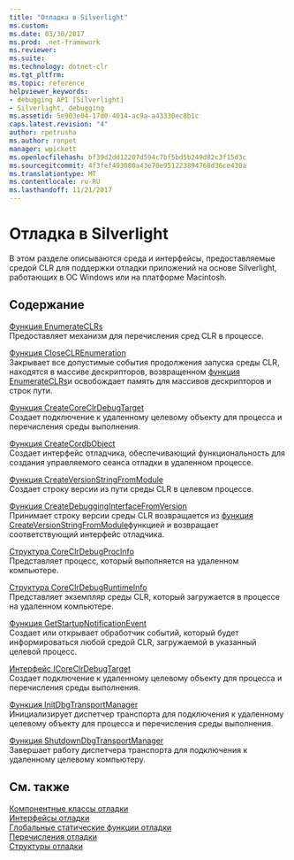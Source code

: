 ```yaml
---
title: "Отладка в Silverlight"
ms.custom: 
ms.date: 03/30/2017
ms.prod: .net-framework
ms.reviewer: 
ms.suite: 
ms.technology: dotnet-clr
ms.tgt_pltfrm: 
ms.topic: reference
helpviewer_keywords:
- debugging API [Silverlight]
- Silverlight, debugging
ms.assetid: 5e903e04-17d0-4014-ac9a-a43330ec8b1c
caps.latest.revision: "4"
author: rpetrusha
ms.author: ronpet
manager: wpickett
ms.openlocfilehash: bf39d2dd12207d594c7bf5bd5b249d82c3f15d3c
ms.sourcegitcommit: 4f3fef493080a43e70e951223894768d36ce430a
ms.translationtype: MT
ms.contentlocale: ru-RU
ms.lasthandoff: 11/21/2017
---
```

# <a name="silverlight-debugging"></a>Отладка в Silverlight
В этом разделе описываются среда и интерфейсы, предоставляемые средой CLR для поддержки отладки приложений на основе Silverlight, работающих в ОС Windows или на платформе Macintosh.  
  
## <a name="in-this-section"></a>Содержание  
 [Функция EnumerateCLRs](../../../../docs/framework/unmanaged-api/debugging/enumerateclrs-function.md)  
 Предоставляет механизм для перечисления сред CLR в процессе.  
  
 [Функция CloseCLREnumeration](../../../../docs/framework/unmanaged-api/debugging/closeclrenumeration-function.md)  
 Закрывает все допустимые события продолжения запуска среды CLR, находятся в массиве дескрипторов, возвращенном [функция EnumerateCLRs](../../../../docs/framework/unmanaged-api/debugging/enumerateclrs-function.md)и освобождает память для массивов дескрипторов и строк пути.  
  
 [Функция CreateCoreClrDebugTarget](../../../../docs/framework/unmanaged-api/debugging/createcoreclrdebugtarget-function.md)  
 Создает подключение к удаленному целевому объекту для процесса и перечисления среды выполнения.  
  
 [Функция CreateCordbObject](../../../../docs/framework/unmanaged-api/debugging/createcordbobject-function.md)  
 Создает интерфейс отладчика, обеспечивающий функциональность для создания управляемого сеанса отладки в удаленном процессе.  
  
 [Функция CreateVersionStringFromModule](../../../../docs/framework/unmanaged-api/debugging/createversionstringfrommodule-function.md)  
 Создает строку версии из пути среды CLR в целевом процессе.  
  
 [Функция CreateDebuggingInterfaceFromVersion](../../../../docs/framework/unmanaged-api/debugging/createdebugginginterfacefromversion-function-for-silverlight.md)  
 Принимает строку версии среды CLR возвращается из [функция CreateVersionStringFromModule](../../../../docs/framework/unmanaged-api/debugging/createversionstringfrommodule-function.md)функцией и возвращает соответствующий интерфейс отладчика.  
  
 [Структура CoreClrDebugProcInfo](../../../../docs/framework/unmanaged-api/debugging/coreclrdebugprocinfo-structure.md)  
 Представляет процесс, который выполняется на удаленном компьютере.  
  
 [Структура CoreClrDebugRuntimeInfo](../../../../docs/framework/unmanaged-api/debugging/coreclrdebugruntimeinfo-structure.md)  
 Представляет экземпляр среды CLR, который загружается в процессе на удаленном компьютере.  
  
 [Функция GetStartupNotificationEvent](../../../../docs/framework/unmanaged-api/debugging/getstartupnotificationevent-function.md)  
 Создает или открывает обработчик событий, который будет информироваться любой средой CLR, загружаемой в указанный целевой процесс.  
  
 [Интерфейс ICoreClrDebugTarget](../../../../docs/framework/unmanaged-api/debugging/icoreclrdebugtarget-interface.md)  
 Создает подключение к удаленному целевому объекту для процесса и перечисления среды выполнения.  
  
 [Функция InitDbgTransportManager](../../../../docs/framework/unmanaged-api/debugging/initdbgtransportmanager-function.md)  
 Инициализирует диспетчер транспорта для подключения к удаленному целевому объекту для процесса и перечисления среды выполнения.  
  
 [Функция ShutdownDbgTransportManager](../../../../docs/framework/unmanaged-api/debugging/shutdowndbgtransportmanager-function.md)  
 Завершает работу диспетчера транспорта для подключения к удаленному целевому компьютеру.  
  
## <a name="see-also"></a>См. также  
 [Компонентные классы отладки](../../../../docs/framework/unmanaged-api/debugging/debugging-coclasses.md)  
 [Интерфейсы отладки](../../../../docs/framework/unmanaged-api/debugging/debugging-interfaces.md)  
 [Глобальные статические функции отладки](../../../../docs/framework/unmanaged-api/debugging/debugging-global-static-functions.md)  
 [Перечисления отладки](../../../../docs/framework/unmanaged-api/debugging/debugging-enumerations.md)  
 [Структуры отладки](../../../../docs/framework/unmanaged-api/debugging/debugging-structures.md)

